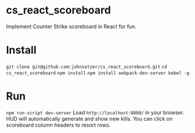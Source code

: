 # cs_react_scoreboard
Implement Counter Strike scoreboard in React for fun.

# Install
`git clone git@github.com:johnsetzer/cs_react_scoreboard.git`
`cd cs_react_scoreboard`
`npm install`
`npm install webpack-dev-server babel -g`

# Run
`npm run-script dev-server`
Load `http://localhost:8080/` in your browser.
HUD will automatically generate and show new kills.
You can click on scoreboard column headers to resort rows.